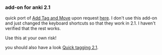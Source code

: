 ### add-on for anki 2.1

quick port of [Add Tag and Move](https://ankiweb.net/shared/info/1521848036) upon request [here](https://www.reddit.com/r/Anki/comments/ax2y2r/how_do_i_set_my_anki_deck_to_take_out_review/). I don't use this add-on and just changed
the keyboard shortcuts so that they work in 2.1. I haven't verified that the rest works. 

Use this at your own risk!

you should also have a look [Quick tagging 2.1](https://ankiweb.net/shared/info/304770511).

